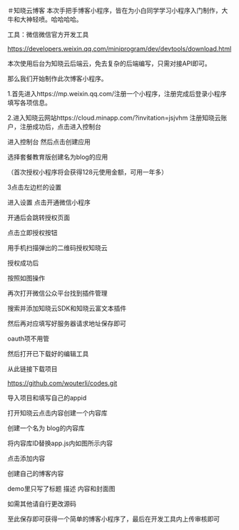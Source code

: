 ＃知晓云博客
  本次手把手博客小程序，皆在为小白同学学习小程序入门制作，大牛和大神轻喷。哈哈哈哈。

工具：微信微信官方开发工具

https://developers.weixin.qq.com/miniprogram/dev/devtools/download.html

本次使用后台为知晓云后端云，免去复杂的后端编写，只需对接API即可。

那么我们开始制作此次博客小程序。

1.首先进入https://mp.weixin.qq.com/注册一个小程序，注册完成后登录小程序填写各项信息。

2.进入知晓云网站https://cloud.minapp.com/?invitation=jsjvhm  注册知晓云账户，注册成功后，点击进入控制台

进入控制台
然后点击创建应用


选择套餐教育版创建名为blog的应用

（首次授权小程序将会获得128元使用金额，可用一年多）





3点击左边栏的设置

进入设置
点击开通微信小程序


开通后会跳转授权页面


点击立即授权按钮

用手机扫描弹出的二维码授权知晓云


授权成功后

按照如图操作





再次打开微信公众平台找到插件管理


搜索并添加知晓云SDK和知晓云富文本插件





然后再对应填写好服务器请求地址保存即可

oauth项不用管





然后​打开已下载好的编辑工具

从此链接下载项目

https://github.com/wouterli/codes.git

导入项目和填写自己的appid


打开知晓云点击内容创建一个内容库


创建一个名为 blog的内容库


将内容库ID替换app.js内如图所示内容





点击添加内容

创建自己的博客内容


demo里只写了标题 描述 内容和封面图

如需其他请自行更改源码


至此保存即可获得一个简单的博客小程序了，最后在开发工具内上传审核即可






